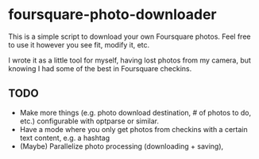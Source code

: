 foursquare-photo-downloader
===========================

This is a simple script to download your own Foursquare photos. Feel free to use it however you see fit, modify it, etc.

I wrote it as a little tool for myself, having lost photos from my camera, but knowing I had some of the best in Foursquare checkins.

TODO
----

* Make more things (e.g. photo download destination, # of photos to do, etc.) configurable with optparse or similar.
* Have a mode where you only get photos from checkins with a certain text content, e.g. a hashtag
* (Maybe) Parallelize photo processing (downloading + saving),
